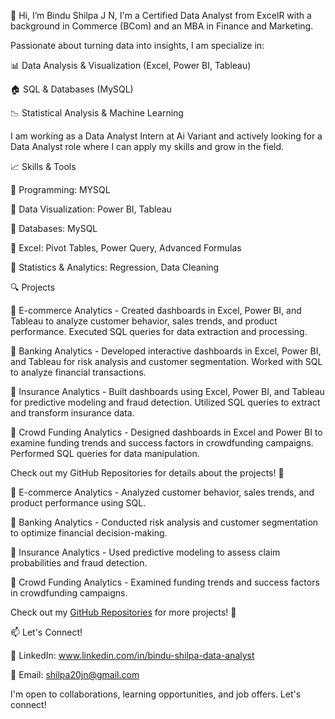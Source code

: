  👋 Hi, I’m Bindu Shilpa J N, I'm a Certified Data Analyst from ExcelR with a background in Commerce (BCom) and an MBA in Finance and Marketing.
  
  Passionate about turning data into insights, I am specialize in:
  
📊 Data Analysis & Visualization (Excel, Power BI, Tableau)

🏠 SQL & Databases (MySQL)

📉 Statistical Analysis & Machine Learning

  I am working as a  Data Analyst Intern at Ai Variant and actively looking for a Data Analyst role where I can apply my skills and grow in the field.

📈 Skills & Tools

🔹 Programming: MYSQL

🔹 Data Visualization: Power BI, Tableau

🔹 Databases: MySQL

🔹 Excel: Pivot Tables, Power Query, Advanced Formulas

🔹 Statistics & Analytics: Regression, Data Cleaning 

🔍 Projects 

🔹 E-commerce Analytics - Created dashboards in Excel, Power BI, and Tableau to analyze customer behavior, sales trends, and product performance. 
                          Executed SQL queries for data extraction and processing.
                          
🔹 Banking Analytics -    Developed interactive dashboards in Excel, Power BI, and Tableau for risk analysis and customer segmentation. Worked with SQL to analyze financial transactions.

🔹 Insurance Analytics -  Built dashboards using Excel, Power BI, and Tableau for predictive modeling and fraud detection. Utilized SQL queries to extract and transform insurance data.

🔹 Crowd Funding Analytics - Designed dashboards in Excel and Power BI to examine funding trends and success factors in crowdfunding campaigns. 
                             Performed SQL queries for data manipulation.

Check out my GitHub Repositories for details about the projects! 🚀 

🔹 E-commerce Analytics - Analyzed customer behavior, sales trends, and product performance using SQL. 

🔹 Banking Analytics - Conducted risk analysis and customer segmentation to optimize financial decision-making. 

🔹 Insurance Analytics - Used predictive modeling to assess claim probabilities and fraud detection.

🔹 Crowd Funding Analytics - Examined funding trends and success factors in crowdfunding campaigns.

Check out my [GitHub Repositories](https://github.com/shilpa20jn?tab=repositories) for more projects! 🚀

📫 Let's Connect!

🔗 LinkedIn: www.linkedin.com/in/bindu-shilpa-data-analyst

📧 Email: shilpa20jn@gmail.com

I'm open to collaborations, learning opportunities, and job offers. Let's connect!



<!---
shilpa20jn/shilpa20jn is a ✨ special ✨ repository because its `README.md` (this file) appears on your GitHub profile.
You can click the Preview link to take a look at your changes.
--->
